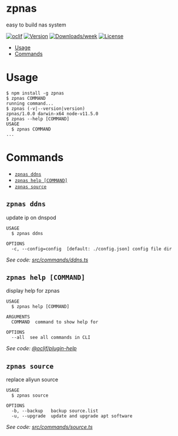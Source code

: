 zpnas
=====

easy to build nas system

[![oclif](https://img.shields.io/badge/cli-oclif-brightgreen.svg)](https://oclif.io)
[![Version](https://img.shields.io/npm/v/zpnas.svg)](https://npmjs.org/package/zpnas)
[![Downloads/week](https://img.shields.io/npm/dw/zpnas.svg)](https://npmjs.org/package/zpnas)
[![License](https://img.shields.io/npm/l/zpnas.svg)](https://github.com/zpbc007/zpnas/blob/master/package.json)

<!-- toc -->
* [Usage](#usage)
* [Commands](#commands)
<!-- tocstop -->
# Usage
<!-- usage -->
```sh-session
$ npm install -g zpnas
$ zpnas COMMAND
running command...
$ zpnas (-v|--version|version)
zpnas/1.0.0 darwin-x64 node-v11.5.0
$ zpnas --help [COMMAND]
USAGE
  $ zpnas COMMAND
...
```
<!-- usagestop -->
# Commands
<!-- commands -->
* [`zpnas ddns`](#zpnas-ddns)
* [`zpnas help [COMMAND]`](#zpnas-help-command)
* [`zpnas source`](#zpnas-source)

## `zpnas ddns`

update ip on dnspod

```
USAGE
  $ zpnas ddns

OPTIONS
  -c, --config=config  [default: ./config.json] config file dir
```

_See code: [src/commands/ddns.ts](https://github.com/zpbc007/zpnas/blob/v1.0.0/src/commands/ddns.ts)_

## `zpnas help [COMMAND]`

display help for zpnas

```
USAGE
  $ zpnas help [COMMAND]

ARGUMENTS
  COMMAND  command to show help for

OPTIONS
  --all  see all commands in CLI
```

_See code: [@oclif/plugin-help](https://github.com/oclif/plugin-help/blob/v2.2.3/src/commands/help.ts)_

## `zpnas source`

replace aliyun source

```
USAGE
  $ zpnas source

OPTIONS
  -b, --backup   backup source.list
  -u, --upgrade  update and upgrade apt software
```

_See code: [src/commands/source.ts](https://github.com/zpbc007/zpnas/blob/v1.0.0/src/commands/source.ts)_
<!-- commandsstop -->
